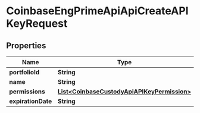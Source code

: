 
# CoinbaseEngPrimeApiApiCreateAPIKeyRequest

## Properties
Name | Type | Description | Notes
------------ | ------------- | ------------- | -------------
**portfolioId** | **String** |  | 
**name** | **String** |  | 
**permissions** | [**List&lt;CoinbaseCustodyApiAPIKeyPermission&gt;**](CoinbaseCustodyApiAPIKeyPermission.md) |  | 
**expirationDate** | **String** |  |  [optional]



